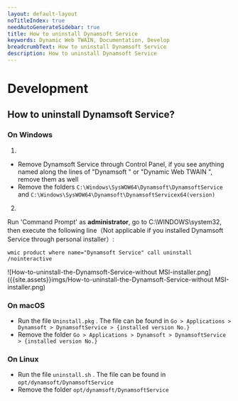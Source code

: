 ```yaml
---
layout: default-layout
noTitleIndex: true
needAutoGenerateSidebar: true
title: How to uninstall Dynamsoft Service
keywords: Dynamic Web TWAIN, Documentation, Develop
breadcrumbText: How to uninstall Dynamsoft Service
description: How to uninstall Dynamsoft Service
---
```


# Development

## How to uninstall Dynamsoft Service? 

### On Windows

1. 
* Remove Dynamsoft Service through Control Panel, if you see anything named along the lines of "Dynamsoft " or "Dynamic Web TWAIN ", remove them as well
* Remove the folders `C:\Windows\SysWOW64\Dynamsoft\DynamsoftService` and `C:\Windows\SysWOW64\Dynamsoft\DynamsoftServicex64(version)`

2. 
Run 'Command Prompt' as **administrator**, go to C:\WINDOWS\system32, then execute the following line（Not applicable if you installed Dynamsoft Service through personal installer）:

``` shell
wmic product where name="Dynamsoft Service" call uninstall /nointeractive
```

![How-to-uninstall-the-Dynamsoft-Service-without MSI-installer.png]({{site.assets}}imgs/How-to-uninstall-the-Dynamsoft-Service-without MSI-installer.png)

### On macOS

* Run the file `Uninstall.pkg` . The file can be found in `Go > Applications > Dynamsoft > DynamsoftService > {installed version No.}`
* Remove the folder `Go > Applications > Dynamsoft > DynamsoftService > {installed version No.}`

### On Linux

* Run the file `uninstall.sh` . The file can be found in `opt/dynamsoft/DynamsoftService`
* Remove the folder `opt/dynamsoft/DynamsoftService`
